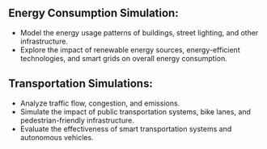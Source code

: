 ## Energy Consumption Simulation:
 - Model the energy usage patterns of buildings, street lighting, and other infrastructure.
 - Explore the impact of renewable energy sources, energy-efficient technologies, and smart grids on overall energy consumption.

## Transportation Simulations:
 - Analyze traffic flow, congestion, and emissions.
 - Simulate the impact of public transportation systems, bike lanes, and pedestrian-friendly infrastructure.
 - Evaluate the effectiveness of smart transportation systems and autonomous vehicles.

   
